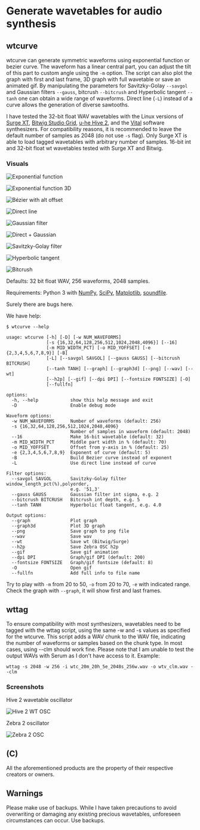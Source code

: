 # Generate wavetables for audio synthesis

## wtcurve

wtcurve can generate symmetric waveforms using exponential function or bezier curve. The waveform has a linear central part, you can adjust the tilt of this part to custom angle using the `-m` option. The script can also plot the graph with first and last frame, 3D graph with full wavetable or save an animated gif. By manipulating the parameters for Savitzky-Golay `--savgol` and Gaussian filters `--gauss`, bitcrush `--bitcrush` and Hyperbolic tangent `--tanh` one can obtain a wide range of waveforms. Direct line (`-L`) instead of a curve allows the generation of diverse sawtooths.

I have tested the 32-bit float WAV wavetables with the Linux versions of [Surge XT](https://surge-synthesizer.github.io/), [Bitwig Studio Grid](https://www.bitwig.com/the-grid/), [u-he Hive 2](https://u-he.com/products/hive/), and the [Vital](https://vital.audio/) software synthesizers. For compatibility reasons, it is recommended to leave the default number of samples as 2048 (do not use `-s` flag). Only Surge XT is able to load tagged wavetables with arbitrary number of samples. 16-bit int and 32-bit float wt wavetables tested with Surge XT and Bitwig.

### Visuals

![Exponential function](images/70m_25h_5e_anim.gif "Exponential function")

![Exponential function 3D](images/70m_25h_5e_3d.jpg "Exponential function 3D")

![Bézier with alt offset](images/70m_45h_bz_anim.gif "Bézier with alt offset")

![Direct line](images/70m_25h_dl_anim.gif "Direct line")

![Gaussian filter](images/70m_25h_9e_ga40_anim.gif "Gaussian filter")

![Direct + Gaussian](images/70m_25h_dl_ga40_anim.gif "Direct + Gaussian")

![Savitzky-Golay filter](images/70m_25h_5e_sg10-3_anim.gif "Savitzky-Golay filter")

![Hyperbolic tangent](images/70m_5h_5e_tanh5.0_anim.gif "Hyperbolic tangent")

![Bitcrush](images/70m_25h_5e_bc4_anim.gif "Bitcrush")

Defaults: 32 bit float WAV, 256 waveforms, 2048 samples.

Requirements: Python 3 with [NumPy](https://numpy.org/install/), [SciPy](https://scipy.org/), [Matplotlib](https://matplotlib.org), [soundfile](https://github.com/bastibe/python-soundfile).

Surely there are bugs here.

We have help:

```text
$ wtcurve --help

usage: wtcurve [-h] [-D] [-w NUM_WAVEFORMS]
               [-s {16,32,64,128,256,512,1024,2048,4096}] [--16]
               [-m MID_WIDTH_PCT] [-o MID_YOFFSET] [-e {2,3,4,5,6,7,8,9}] [-B]
               [-L] [--savgol SAVGOL] [--gauss GAUSS] [--bitcrush BITCRUSH]
               [--tanh TANH] [--graph] [--graph3d] [--png] [--wav] [--wt]
               [--h2p] [--gif] [--dpi DPI] [--fontsize FONTSIZE] [-O]
               [--fullfn]

options:
  -h, --help            show this help message and exit
  -D                    Enable debug mode

Waveform options:
  -w NUM_WAVEFORMS      Number of waveforms (default: 256)
  -s {16,32,64,128,256,512,1024,2048,4096}
                        Number of samples in waveform (default: 2048)
  --16                  Make 16-bit wavetable (default: 32)
  -m MID_WIDTH_PCT      Middle part width in % (default: 70)
  -o MID_YOFFSET        Offset from y-axis in % (default: 25)
  -e {2,3,4,5,6,7,8,9}  Exponent of curve (default: 5)
  -B                    Build Bezier curve instead of exponent
  -L                    Use direct line instead of curve

Filter options:
  --savgol SAVGOL       Savitzky-Golay filter window_length_pct(%),polyorder,
                        e.g. '51,3'
  --gauss GAUSS         Gaussian filter int sigma, e.g. 2
  --bitcrush BITCRUSH   Bitcrush int depth, e.g. 5
  --tanh TANH           Hyperbolic float tangent, e.g. 4.0

Output options:
  --graph               Plot graph
  --graph3d             Plot 3D graph
  --png                 Save graph to png file
  --wav                 Save wav
  --wt                  Save wt (Bitwig/Surge)
  --h2p                 Save Zebra OSC h2p
  --gif                 Save gif animation
  --dpi DPI             Graph/gif DPI (default: 200)
  --fontsize FONTSIZE   Graph/gif fontsize (default: 8)
  -O                    Open gif
  --fullfn              Add full info to file name
```

Try to play with `-m` from 20 to 50, `-o` from 20 to 70, `-e` with indicated range. Check the graph with `--graph`, it will show first and last frames.

## wttag

To ensure compatibility with most synthesizers, wavetables need to be tagged with the wttag script, using the same -w and -s values as specified for the wtcurve. This script adds a WAV chunk to the WAV file, indicating the number of waveforms or samples based on the chunk type. In most cases, using --clm should work fine. Please note that I am unable to test the output WAVs with Serum as I don't have access to it. Example:

```text
wttag -s 2048 -w 256 -i wtc_20m_20h_5e_2048s_256w.wav -o wtv_clm.wav --clm
```

### Screenshots

Hive 2 wavetable oscillator

![Hive 2 WT OSC](images/hive_wt.jpg)

Zebra 2 oscillator

![Zebra 2 OSC](images/zebra_osc.jpg)

## (C)

All the aforementioned products are the property of their respective creators or owners.

## Warnings

Please make use of backups. While I have taken precautions to avoid overwriting or damaging any existing precious wavetables, unforeseen circumstances can occur. Use backups.
